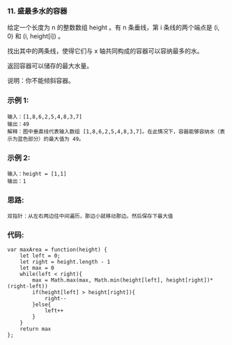 ### 11. 盛最多水的容器
给定一个长度为 n 的整数数组 height 。有 n 条垂线，第 i 条线的两个端点是 (i, 0) 和 (i, height[i]) 。

找出其中的两条线，使得它们与 x 轴共同构成的容器可以容纳最多的水。

返回容器可以储存的最大水量。

说明：你不能倾斜容器。

### 示例 1:
    输入：[1,8,6,2,5,4,8,3,7]
    输出：49 
    解释：图中垂直线代表输入数组 [1,8,6,2,5,4,8,3,7]。在此情况下，容器能够容纳水（表示为蓝色部分）的最大值为 49。

### 示例 2:
    输入：height = [1,1]
    输出：1

### 思路:
    双指针：从左右两边往中间遍历，那边小就移动那边。然后保存下最大值

### 代码:
    var maxArea = function(height) {
        let left = 0;
        let right = height.length - 1
        let max = 0
        while(left < right){
            max = Math.max(max, Math.min(height[left], height[right])*(right-left))
            if(height[left] > height[right]){
                right--
            }else{
                left++
            }
        }
        return max
    };
